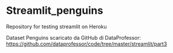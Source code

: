 # Streamlit_penguins
Repository for testing streamlit on Heroku

Dataset Penguins scaricato da GitHub di DataProfessor:
https://github.com/dataprofessor/code/tree/master/streamlit/part3
